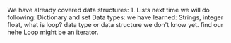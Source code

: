 We have already covered data structures: 1. Lists next time we will do following:
Dictionary and set
Data types: we have learned: Strings, integer float, 
what is loop? data type or data structure we don't know yet. find our hehe
Loop might be an iterator. 
